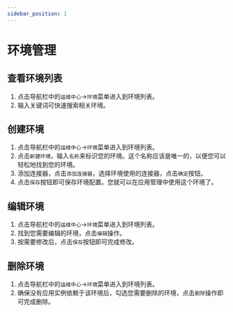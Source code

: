 ```yaml
---
sidebar_position: 1
---
```



# 环境管理

## 查看环境列表

1. 点击导航栏中的`运维中心`->`环境`菜单进入到环境列表。
2. 输入关键词可快速搜索相关环境。

## 创建环境

1. 点击导航栏中的`运维中心`->`环境`菜单进入到环境列表。
2. 点击`新建环境`，输入`名称`来标识您的环境。这个名称应该是唯一的，以便您可以轻松地找到您的环境。
3. 添加连接器，点击`添加连接器`，选择环境使用的连接器，点击`确定`按钮。
4. 点击`保存`按钮即可保存环境配置。您就可以在应用管理中使用这个环境了。

## 编辑环境

1. 点击导航栏中的`运维中心`->`环境`菜单进入到环境列表。
2. 找到您需要编辑的环境，点击`编辑`操作。
3. 按需要修改后，点击`保存`按钮即可完成修改。

## 删除环境

1. 点击导航栏中的`运维中心`->`环境`菜单进入到环境列表。
2. 确保没有应用实例依赖于该环境后，勾选您需要删除的环境，点击`删除`操作即可完成删除。

